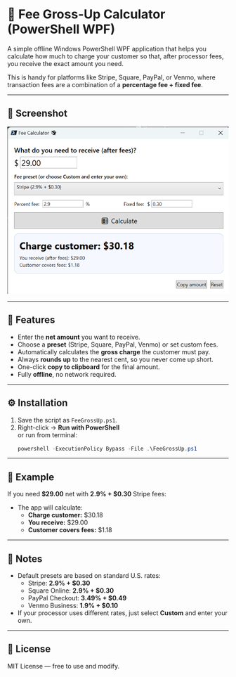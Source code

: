 # 💸 Fee Gross-Up Calculator (PowerShell WPF)

A simple offline Windows PowerShell WPF application that helps you calculate how much to charge your customer so that, after processor fees, you receive the exact amount you need.

This is handy for platforms like Stripe, Square, PayPal, or Venmo, where transaction fees are a combination of a **percentage fee + fixed fee**.

---

## 📸 Screenshot

![Fee Calculator Screenshot](7764423e-79f5-4449-8b8f-89c26b086739.png)

---

## 🚀 Features

- Enter the **net amount** you want to receive.
- Choose a **preset** (Stripe, Square, PayPal, Venmo) or set custom fees.
- Automatically calculates the **gross charge** the customer must pay.
- Always **rounds up** to the nearest cent, so you never come up short.
- One-click **copy to clipboard** for the final amount.
- Fully **offline**, no network required.

---

## ⚙️ Installation

1. Save the script as `FeeGrossUp.ps1`.
2. Right-click → **Run with PowerShell**  
   or run from terminal:  
   ```powershell
   powershell -ExecutionPolicy Bypass -File .\FeeGrossUp.ps1
   ```

---

## 🧮 Example

If you need **$29.00** net with **2.9% + $0.30** Stripe fees:

- The app will calculate:  
  - **Charge customer:** $30.18  
  - **You receive:** $29.00  
  - **Customer covers fees:** $1.18  

---

## 📝 Notes

- Default presets are based on standard U.S. rates:
  - Stripe: **2.9% + $0.30**  
  - Square Online: **2.9% + $0.30**  
  - PayPal Checkout: **3.49% + $0.49**  
  - Venmo Business: **1.9% + $0.10**  
- If your processor uses different rates, just select **Custom** and enter your own.

---

## 📄 License

MIT License — free to use and modify.
